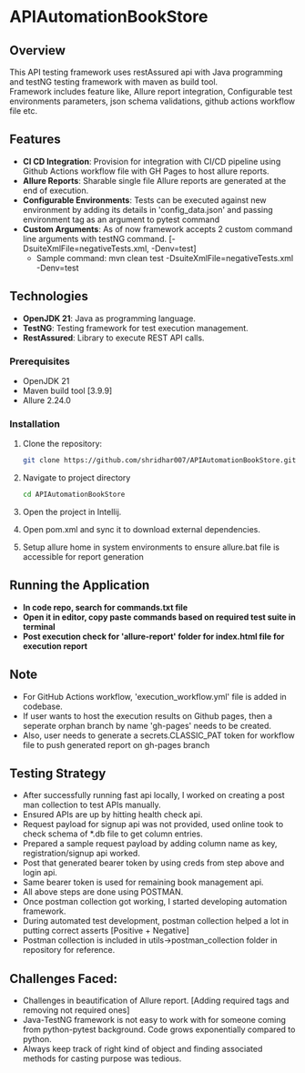 # APIAutomationBookStore

## Overview
This API testing framework uses restAssured api with Java programming and testNG testing framework with maven as build tool.  
Framework includes feature like,
Allure report integration, Configurable test environments parameters, json schema validations, github actions workflow file etc.

## Features
- **CI CD Integration**: Provision for integration with CI/CD pipeline using Github Actions workflow file with GH Pages to host allure reports.
- **Allure Reports**: Sharable single file Allure reports are generated at the end of execution.
- **Configurable Environments**: Tests can be executed against new environment by adding its details in 'config_data.json' and passing environment tag as an argument to pytest command
- **Custom Arguments**: As of now framework accepts 2 custom command line arguments with testNG command. [-DsuiteXmlFile=negativeTests.xml, -Denv=test]
  - Sample command: mvn clean test -DsuiteXmlFile=negativeTests.xml -Denv=test

## Technologies
- **OpenJDK 21**: Java as programming language. 
- **TestNG**: Testing framework for test execution management.
- **RestAssured**: Library to execute REST API calls. 

### Prerequisites
- OpenJDK 21
- Maven build tool [3.9.9]
- Allure 2.24.0

### Installation

1. Clone the repository:
    ```bash
    git clone https://github.com/shridhar007/APIAutomationBookStore.git
    ```

2. Navigate to project directory
    ```bash
    cd APIAutomationBookStore
    ```
3. Open the project in Intellij.    
4. Open pom.xml and sync it to download external dependencies.
5. Setup allure home in system environments to ensure allure.bat file is accessible for report generation 

## Running the Application
- **In code repo, search for commands.txt file**
- **Open it in editor, copy paste commands based on required test suite in terminal**
- **Post execution check for 'allure-report' folder for index.html file for execution report**

## Note
- For GitHub Actions workflow, 'execution_workflow.yml' file is added in codebase. 
- If user wants to host the execution results on Github pages, then a seperate orphan branch by name 'gh-pages' needs to be created. 
- Also, user needs to generate a secrets.CLASSIC_PAT token for workflow file to push generated report on gh-pages branch

## Testing Strategy
- After successfully running fast api locally, I worked on creating a post man collection to test APIs manually.
- Ensured APIs are up by hitting health check api.
- Request payload for signup api was not provided, used online took to check schema of *.db file to get column entries.
- Prepared a sample request payload by adding column name as key, registration/signup api worked.
- Post that generated bearer token by using creds from step above and login api.
- Same bearer token is used for remaining book management api.
- All above steps are done using POSTMAN.
- Once postman collection got working, I started developing automation framework.
- During automated test development, postman collection helped a lot in putting correct asserts [Positive + Negative]
- Postman collection is included in utils->postman_collection folder in repository for reference.  

## Challenges Faced: 
- Challenges in beautification of Allure report. [Adding required tags and removing not required ones]
- Java-TestNG framework is not easy to work with for someone coming from python-pytest background. Code grows exponentially compared to python. 
- Always keep track of right kind of object and finding associated methods for casting purpose was tedious. 